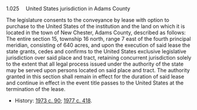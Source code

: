 1.025  United States jurisdiction in Adams County

The legislature consents to the conveyance by lease with option to purchase to the United States of the institution and the land on which it is located in the town of New Chester, Adams County, described as follows: The entire section 15, township 16 north, range 7 east of the fourth principal meridian, consisting of 640 acres, and upon the execution of said lease the state grants, cedes and confirms to the United States exclusive legislative jurisdiction over said place and tract, retaining concurrent jurisdiction solely to the extent that all legal process issued under the authority of the state may be served upon persons located on said place and tract. The authority granted in this section shall remain in effect for the duration of said lease and continue in effect in the event title passes to the United States at the termination of the lease.
+ History: [1973 c. 90](http://docs.legis.wisconsin.gov/document/acts/1973/90); [1977 c. 418](http://docs.legis.wisconsin.gov/document/acts/1973/90).
